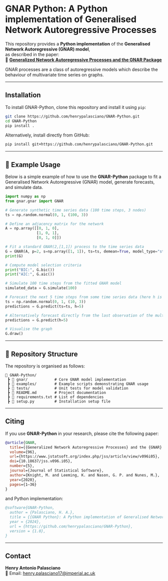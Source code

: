 # GNAR Python: A Python implementation of Generalised Network Autoregressive Processes

This repository provides a **Python implementation** of the **Generalised Network Autoregressive (GNAR) model**,  
as described in the paper:  
📄 **[Generalized Network Autoregressive Processes and the GNAR Package](https://doi.org/10.18637/jss.v096.i05)**  

GNAR processes are a class of autoregressive models which describe the behaviour of multivariate time series on graphs.

---

## Installation  

To install GNAR-Python, clone this repository and install it using `pip`:

```bash
git clone https://github.com/henrypalasciano/GNAR-Python.git
cd GNAR-Python
pip install .
```

Alternatively, install directly from GitHub:

```bash
pip install git+https://github.com/henrypalasciano/GNAR-Python.git
```

---

## 📖 Example Usage  

Below is a simple example of how to use the **GNAR-Python** package to fit a Generalised Network Autoregressive (GNAR) model, generate forecasts, and simulate data.

```python
import numpy as np
from gnar.gnar import GNAR

# Generate synthetic time series data (100 time steps, 3 nodes)
ts = np.random.normal(0, 1, (100, 3))

# Define an adjacency matrix for the network
A = np.array([[0, 1, 0], 
              [1, 0, 1],
              [0, 1, 0]])

# Fit a standard GNAR(2,[1,1]) process to the time series data
G = GNAR(A, p=2, s=np.array([1, 1]), ts=ts, demean=True, model_type="standard")
print(G)

# Compute model selection criteria
print("BIC:", G.bic())
print("AIC:", G.aic())

# Simulate 100 time steps from the fitted GNAR model
simulated_data = G.simulate(100)

# Forecast the next 5 time steps from some time series data (here h is the forecast horizon)
ts = np.random.normal(0, 1, (10, 3))
predictions = G.predict(ts=ts, h=5)

# Alternatively forecast directly from the last observation of the multivariate time series the model was fit to
predictions = G.predict(h=5)

# Visualise the graph
G.draw()
```

---

## 📂 Repository Structure  

The repository is organised as follows:

```plaintext
📂 GNAR-Python/
 ┣ 📂 gnar/            # Core GNAR model implementation
 ┣ 📂 examples/        # Example scripts demonstrating GNAR usage
 ┣ 📂 tests/           # Unit tests for model validation
 ┣ 📜 README.md        # Project documentation
 ┣ 📜 requirements.txt # List of dependencies
 ┣ 📜 setup.py         # Installation setup file
```

---

## Citing  

If you use **GNAR-Python** in your research, please cite the following paper:  

```bibtex
@article{GNAR,
  title={{Generalized Network Autoregressive Processes} and the {GNAR} Package},
  volume={96},
  url={https://www.jstatsoft.org/index.php/jss/article/view/v096i05},
  doi={10.18637/jss.v096.i05},
  number={5},
  journal={Journal of Statistical Software},
  author={Knight, M. and Leeming, K. and Nason, G. P. and Nunes, M.},
  year={2020},
  pages={1–36}
}
```

and Python implementation:

```bibtex
@software{GNAR-Python,
  author = {Palasciano, H. A.},
  title = {{GNAR Python}: A Python implementation of Generalised Network Autoregressive Processes},
  year = {2024},
  url = {https://github.com/henrypalasciano/GNAR-Python},
  version = {1.0},
}
```

---

## Contact  

**Henry Antonio Palasciano**  
📧 Email: [henry.palasciano17@imperial.ac.uk](mailto:henry.palasciano17@imperial.ac.uk)

